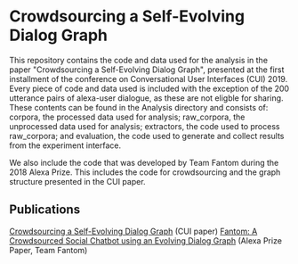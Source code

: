 # Crowdsourcing a Self-Evolving Dialog Graph

This repository contains the code and data used for the analysis in the paper "Crowdsourcing a Self-Evolving Dialog Graph", presented at the first installment of the conference on Conversational User Interfaces (CUI) 2019. Every piece of code and data used is included with the exception of the 200 utterance pairs of alexa-user dialogue, as these are not eligble for sharing. These contents can be found in the Analysis directory and consists of: corpora, the processed data used for analysis; raw_corpora, the unprocessed data used for analysis; extractors, the code used to process raw_corpora; and evaluation, the code used to generate and collect results from the experiment interface.

We also include the code that was developed by Team Fantom during the 2018 Alexa Prize. This includes the code for crowdsourcing and the graph structure presented in the CUI paper.

## Publications
[Crowdsourcing a Self-Evolving Dialog Graph](https://dl.acm.org/citation.cfm?id=3342790) (CUI paper)
[Fantom: A Crowdsourced Social Chatbot using an
Evolving Dialog Graph](https://m.media-amazon.com/images/G/01/mobile-apps/dex/alexa/alexaprize/assets/pdf/2018/Fantom.pdf) (Alexa Prize Paper, Team Fantom)